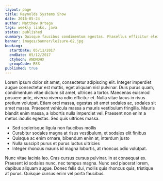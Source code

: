 ```yaml
---
layout: page
title: Reynolds Systems Show
date: 2016-05-24
author: Matthew Ortega
tags: weekly links, java
status: published
summary: Quisque faucibus condimentum egestas. Phasellus efficitur eleifend arcu nec aliquam.
banner: images/banner/leisure-02.jpg
booking:
  startDate: 05/11/2017
  endDate: 05/12/2017
  ctyhocn: ANDMDHX
  groupCode: RSS
published: true
---
```

Lorem ipsum dolor sit amet, consectetur adipiscing elit. Integer imperdiet augue consectetur est mattis, eget aliquam nisl pulvinar. Duis purus quam, condimentum vitae dictum sit amet, ultrices a tortor. Maecenas euismod posuere ante, viverra viverra odio efficitur et. Nulla vitae lacus in risus pretium volutpat. Etiam orci massa, egestas sit amet sodales ac, sodales sit amet massa. Praesent vehicula massa a mauris vestibulum fringilla. Mauris blandit enim massa, a lobortis nulla imperdiet vel. Praesent non enim a metus iaculis egestas. Sed quis ultrices massa.

* Sed scelerisque ligula non faucibus mollis
* Curabitur sodales magna at risus vestibulum, et sodales elit finibus
* Quisque ac enim ornare, bibendum enim at, interdum justo
* Nulla suscipit purus et purus luctus ultricies
* Integer rhoncus mauris id magna lobortis, at rhoncus odio volutpat.

Nunc vitae lacinia leo. Cras cursus cursus pulvinar. In at consequat ex. Praesent id sodales nunc, nec tempus magna. Nunc sed placerat lorem, dapibus aliquam augue. Donec felis dui, mollis quis rhoncus quis, tristique at purus. Quisque cursus enim vel porta faucibus.
